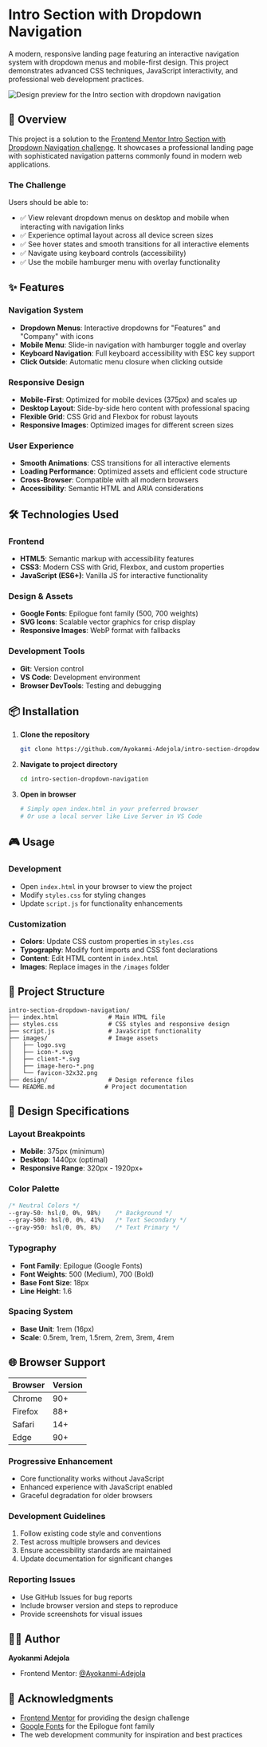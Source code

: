 # Intro Section with Dropdown Navigation

A modern, responsive landing page featuring an interactive navigation system with dropdown menus and mobile-first design. This project demonstrates advanced CSS techniques, JavaScript interactivity, and professional web development practices.

![Design preview for the Intro section with dropdown navigation](preview.jpg)




## 🎯 Overview

This project is a solution to the [Frontend Mentor Intro Section with Dropdown Navigation challenge](https://www.frontendmentor.io/challenges/intro-section-with-dropdown-navigation-ryaPetHE5). It showcases a professional landing page with sophisticated navigation patterns commonly found in modern web applications.

### The Challenge

Users should be able to:

- ✅ View relevant dropdown menus on desktop and mobile when interacting with navigation links
- ✅ Experience optimal layout across all device screen sizes
- ✅ See hover states and smooth transitions for all interactive elements
- ✅ Navigate using keyboard controls (accessibility)
- ✅ Use the mobile hamburger menu with overlay functionality

## ✨ Features

### Navigation System
- **Dropdown Menus**: Interactive dropdowns for "Features" and "Company" with icons
- **Mobile Menu**: Slide-in navigation with hamburger toggle and overlay
- **Keyboard Navigation**: Full keyboard accessibility with ESC key support
- **Click Outside**: Automatic menu closure when clicking outside

### Responsive Design
- **Mobile-First**: Optimized for mobile devices (375px) and scales up
- **Desktop Layout**: Side-by-side hero content with professional spacing
- **Flexible Grid**: CSS Grid and Flexbox for robust layouts
- **Responsive Images**: Optimized images for different screen sizes

### User Experience
- **Smooth Animations**: CSS transitions for all interactive elements
- **Loading Performance**: Optimized assets and efficient code structure
- **Cross-Browser**: Compatible with all modern browsers
- **Accessibility**: Semantic HTML and ARIA considerations

## 🛠 Technologies Used

### Frontend
- **HTML5**: Semantic markup with accessibility features
- **CSS3**: Modern CSS with Grid, Flexbox, and custom properties
- **JavaScript (ES6+)**: Vanilla JS for interactive functionality

### Design & Assets
- **Google Fonts**: Epilogue font family (500, 700 weights)
- **SVG Icons**: Scalable vector graphics for crisp display
- **Responsive Images**: WebP format with fallbacks

### Development Tools
- **Git**: Version control
- **VS Code**: Development environment
- **Browser DevTools**: Testing and debugging

## 📦 Installation

1. **Clone the repository**
   ```bash
   git clone https://github.com/Ayokanmi-Adejola/intro-section-dropdown-navigation.git
   ```

2. **Navigate to project directory**
   ```bash
   cd intro-section-dropdown-navigation
   ```

3. **Open in browser**
   ```bash
   # Simply open index.html in your preferred browser
   # Or use a local server like Live Server in VS Code
   ```

## 🎮 Usage

### Development
- Open `index.html` in your browser to view the project
- Modify `styles.css` for styling changes
- Update `script.js` for functionality enhancements

### Customization
- **Colors**: Update CSS custom properties in `styles.css`
- **Typography**: Modify font imports and CSS font declarations
- **Content**: Edit HTML content in `index.html`
- **Images**: Replace images in the `/images` folder

## 📁 Project Structure

```
intro-section-dropdown-navigation/
├── index.html              # Main HTML file
├── styles.css              # CSS styles and responsive design
├── script.js               # JavaScript functionality
├── images/                 # Image assets
│   ├── logo.svg
│   ├── icon-*.svg
│   ├── client-*.svg
│   ├── image-hero-*.png
│   └── favicon-32x32.png
├── design/                 # Design reference files
└── README.md              # Project documentation
```

## 🎨 Design Specifications

### Layout Breakpoints
- **Mobile**: 375px (minimum)
- **Desktop**: 1440px (optimal)
- **Responsive Range**: 320px - 1920px+

### Color Palette
```css
/* Neutral Colors */
--gray-50: hsl(0, 0%, 98%)    /* Background */
--gray-500: hsl(0, 0%, 41%)   /* Text Secondary */
--gray-950: hsl(0, 0%, 8%)    /* Text Primary */
```

### Typography
- **Font Family**: Epilogue (Google Fonts)
- **Font Weights**: 500 (Medium), 700 (Bold)
- **Base Font Size**: 18px
- **Line Height**: 1.6

### Spacing System
- **Base Unit**: 1rem (16px)
- **Scale**: 0.5rem, 1rem, 1.5rem, 2rem, 3rem, 4rem

## 🌐 Browser Support

| Browser | Version |
|---------|---------|
| Chrome  | 90+     |
| Firefox | 88+     |
| Safari  | 14+     |
| Edge    | 90+     |

### Progressive Enhancement
- Core functionality works without JavaScript
- Enhanced experience with JavaScript enabled
- Graceful degradation for older browsers


### Development Guidelines
1. Follow existing code style and conventions
2. Test across multiple browsers and devices
3. Ensure accessibility standards are maintained
4. Update documentation for significant changes

### Reporting Issues
- Use GitHub Issues for bug reports
- Include browser version and steps to reproduce
- Provide screenshots for visual issues



## 👨‍💻 Author

**Ayokanmi Adejola**

- Frontend Mentor: [@Ayokanmi-Adejola](https://www.frontendmentor.io/profile/Ayokanmi-Adejola)

## 🙏 Acknowledgments

- [Frontend Mentor](https://www.frontendmentor.io) for providing the design challenge
- [Google Fonts](https://fonts.google.com) for the Epilogue font family
- The web development community for inspiration and best practices
